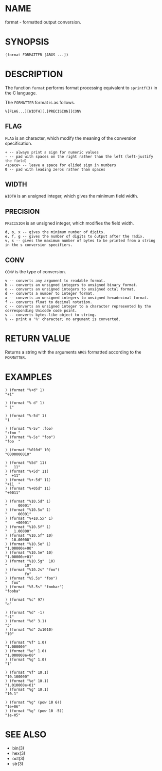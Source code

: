 # NAME
format - formatted output conversion.

# SYNOPSIS

    (format FORMATTER [ARGS ...])

# DESCRIPTION
The function `format` performs format processing equivalent to `sprintf(3)` in the C language.

The `FORMATTER` format is as follows.

    %[FLAG...][WIDTH][.[PRECISION]]CONV

## FLAG
`FLAG` is an character, which modify the meaning of the conversion specification.

    + -- always print a sign for numeric values
    - -- pad with spaces on the right rather than the left (left-justify the field)
    <space> -- leave a space for elided sign in numbers
    0 -- pad with leading zeros rather than spaces

## WIDTH
`WIDTH` is  an unsigned integer, which gives the minimum field width.

## PRECISION
`PRECISION` is  an unsigned integer, which modifies the field width.

    d, o, x -- gives the minimum number of digits.
    e, f, g -- gives the number of digits to output after the radix.
    v, s -- gives the maximum number of bytes to be printed from a string in the s conversion specifiers.

## CONV
`CONV` is the type of conversion.

    v -- converts any argument to readable format.
    b -- converts an unsigned integers to unsigned binary format.
    o -- converts an unsigned integers to unsigned octal format.
    d -- converts a number to integer format.
    x -- converts an unsigned integers to unsigned hexadecimal format.
    f -- converts float to decimal notation.
    c -- converts an unsigned integer to a character represented by the corresponding Unicode code point.
    s -- converts bytes-like object to string.
    % -- print a '%' character; no argument is converted.

# RETURN VALUE
Returns a string with the arguments `ARGS` formatted according to the `FORMATTER`.

# EXAMPLES

    ) (format "%+d" 1)
    "+1"

    ) (format "% d" 1)
    " 1"

    ) (format "%-5d" 1)
    "1    "

    ) (format "%-5v" :foo)
    ":foo "
    ) (format "%-5s" "foo")
    "foo  "

    ) (format "%010d" 10)
    "0000000010"

    ) (format "%5d" 11)
    "   11"
    ) (format "%+5d" 11)
    "  +11"
    ) (format "%+-5d" 11)
    "+11  "
    ) (format "%+05d" 11)
    "+0011"

    ) (format "%10.5d" 1)
    "     00001"
    ) (format "%10.5x" 1)
    "     00001"
    ) (format "%+10.5x" 1)
    "    +00001"
    ) (format "%10.5f" 1)
    "   1.00000"
    ) (format "%10.5f" 10)
    "  10.00000"
    ) (format "%10.5e" 1)
    "1.00000e+00"
    ) (format "%10.5e" 10)
    "1.00000e+01"
    ) (format "%10.5g"  10)
    "        10"
    ) (format "%10.2s" "foo")
    "        fo"
    ) (format "%5.5s" "foo")
    "  foo"
    ) (format "%5.5s" "foobar")
    "fooba"

    ) (format "%c" 97)
    "a"

    ) (format "%d" -1)
    "-1"
    ) (format "%d" 3.1)
    "3"
    ) (format "%d" 2x1010)
    "10"

    ) (format "%f" 1.0)
    "1.000000"
    ) (format "%e" 1.0)
    "1.000000e+00"
    ) (format "%g" 1.0)
    "1"

    ) (format "%f" 10.1)
    "10.100000"
    ) (format "%e" 10.1)
    "1.010000e+01"
    ) (format "%g" 10.1)
    "10.1"

    ) (format "%g" (pow 10 6))
    "1e+06"
    ) (format "%g" (pow 10 -5))
    "1e-05"

# SEE ALSO
- bin(3)
- hex(3)
- oct(3)
- str(3)
